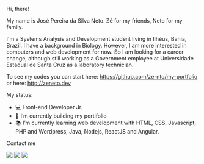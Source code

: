 <!-- <img src="logozeneto.png" width="80"/>  -->

Hi, there!

My name is José Pereira da Silva Neto. Zé for my friends, Neto for my family.

I'm a Systems Analysis and Development student living in Ilhéus, Bahia, Brazil. I have a background in Biology. However, I am more interested in computers and web development for now. So I am looking for a career change, although still working as a Government employee at Universidade Estadual de Santa Cruz as a laboratory technician.

To see my codes you can start here: https://github.com/ze-nto/my-portfolio or here: http://zeneto.dev

My status:
- :computer: Front-end Developer Jr. 
- 🔭 I’m currently building my portifolio
- :books: I’m currently learning web development with HTML, CSS, Javascript, PHP and Wordpress, Java, Nodejs, ReactJS and Angular.


Contact me

[<img src="https://img.shields.io/badge/Gmail-D14836?style=for-the-badge&logo=gmail&logoColor=white" />](mailto:josepsneto@gmail.com) [<img src="https://img.shields.io/badge/LinkedIn-0077B5?style=for-the-badge&logo=linkedin&logoColor=white" />](https://www.linkedin.com/in/ze-nto/)  [<img src="https://img.shields.io/badge/Twitter-1DA1F2?style=for-the-badge&logo=twitter&logoColor=white" />](https://www.twitter.com/ze_nto/) 

